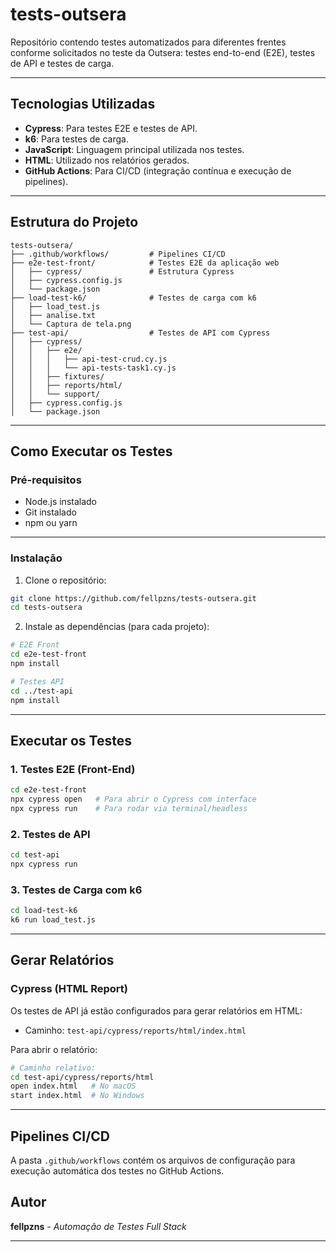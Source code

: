 # tests-outsera

Repositório contendo testes automatizados para diferentes frentes conforme solicitados no teste da Outsera: testes end-to-end (E2E), testes de API e testes de carga.

---

## **Tecnologias Utilizadas**

- **Cypress**: Para testes E2E e testes de API.
- **k6**: Para testes de carga.
- **JavaScript**: Linguagem principal utilizada nos testes.
- **HTML**: Utilizado nos relatórios gerados.
- **GitHub Actions**: Para CI/CD (integração contínua e execução de pipelines).

---

## **Estrutura do Projeto**

```
tests-outsera/
├── .github/workflows/         # Pipelines CI/CD
├── e2e-test-front/            # Testes E2E da aplicação web
│   ├── cypress/               # Estrutura Cypress
│   ├── cypress.config.js
│   └── package.json
├── load-test-k6/              # Testes de carga com k6
│   ├── load_test.js
│   ├── analise.txt
│   └── Captura de tela.png
├── test-api/                  # Testes de API com Cypress
│   ├── cypress/
│   │   ├── e2e/
│   │   │   ├── api-test-crud.cy.js
│   │   │   └── api-tests-task1.cy.js
│   │   ├── fixtures/
│   │   ├── reports/html/
│   │   └── support/
│   ├── cypress.config.js
│   └── package.json
```

---

## **Como Executar os Testes**

### **Pré-requisitos**

- Node.js instalado
- Git instalado
- npm ou yarn

---

### **Instalação**

1. Clone o repositório:
```bash
git clone https://github.com/fellpzns/tests-outsera.git
cd tests-outsera
```

2. Instale as dependências (para cada projeto):
```bash
# E2E Front
cd e2e-test-front
npm install

# Testes API
cd ../test-api
npm install
```

---

## **Executar os Testes**

### **1. Testes E2E (Front-End)**
```bash
cd e2e-test-front
npx cypress open   # Para abrir o Cypress com interface
npx cypress run    # Para rodar via terminal/headless
```

### **2. Testes de API**
```bash
cd test-api
npx cypress run
```

### **3. Testes de Carga com k6**
```bash
cd load-test-k6
k6 run load_test.js
```

---

## **Gerar Relatórios**

### Cypress (HTML Report)
Os testes de API já estão configurados para gerar relatórios em HTML:
- Caminho: `test-api/cypress/reports/html/index.html`

Para abrir o relatório:
```bash
# Caminho relativo:
cd test-api/cypress/reports/html
open index.html   # No macOS
start index.html  # No Windows
```

---

## **Pipelines CI/CD**

A pasta `.github/workflows` contém os arquivos de configuração para execução automática dos testes no GitHub Actions.


## **Autor**

**fellpzns** - *Automação de Testes Full Stack*

---
